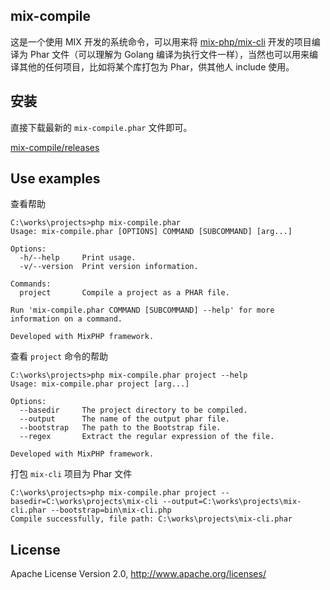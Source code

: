 ## mix-compile

这是一个使用 MIX 开发的系统命令，可以用来将 [mix-php/mix-cli](https://github.com/mix-php/mix-cli) 开发的项目编译为 Phar 文件（可以理解为 Golang 编译为执行文件一样），当然也可以用来编译其他的任何项目，比如将某个库打包为 Phar，供其他人 include 使用。

## 安装

直接下载最新的 `mix-compile.phar` 文件即可。

[mix-compile/releases](https://github.com/mixstart/mix-compile/releases)

## Use examples

查看帮助

```shell
C:\works\projects>php mix-compile.phar
Usage: mix-compile.phar [OPTIONS] COMMAND [SUBCOMMAND] [arg...]

Options:
  -h/--help     Print usage.
  -v/--version  Print version information.

Commands:
  project       Compile a project as a PHAR file.

Run 'mix-compile.phar COMMAND [SUBCOMMAND] --help' for more information on a command.

Developed with MixPHP framework.

```

查看 `project` 命令的帮助

```shell
C:\works\projects>php mix-compile.phar project --help
Usage: mix-compile.phar project [arg...]

Options:
  --basedir     The project directory to be compiled.
  --output      The name of the output phar file.
  --bootstrap   The path to the Bootstrap file.
  --regex       Extract the regular expression of the file.

Developed with MixPHP framework.
```

打包 `mix-cli` 项目为 Phar 文件

```shell
C:\works\projects>php mix-compile.phar project --basedir=C:\works\projects\mix-cli --output=C:\works\projects\mix-cli.phar --bootstrap=bin\mix-cli.php
Compile successfully, file path: C:\works\projects\mix-cli.phar
``` 

## License

Apache License Version 2.0, http://www.apache.org/licenses/
